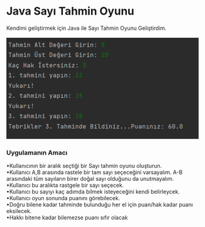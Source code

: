 # Java Sayı Tahmin Oyunu

Kendimi geliştirmek için Java ile Sayı Tahmin Oyunu Geliştirdim.<br><br>
![image](https://github.com/yusufitmis/JavaProjects/blob/main/NumberGuessingGame/readme.png) <br>
### Uygulamanın Amacı
•Kullanıcının bir aralık seçtiği bir Sayı tahmin oyunu oluşturun.<br>
•Kullanıcı A,B arasında rastele bir tam sayı seçeceğini varsayalım. A-B arasındaki tüm sayıların birer doğal sayı olduğunu da unutmayalım. <br>
•Kullanıcı bu aralıkta rastgele bir sayı seçecek.<br>
•Kullanıcı bu sayıyı kaç adımda bilmek isteyeceğini kendi belirleycek.<br>
•Kullanıcı oyun sonunda puanını görebilecek. <br>
•Doğru bilene kadar tahminde bulunduğu her el için puan/hak kadar puanı eksilecek. <br>
•Hakkı bitene kadar bilemezse puanı sıfır olacak










